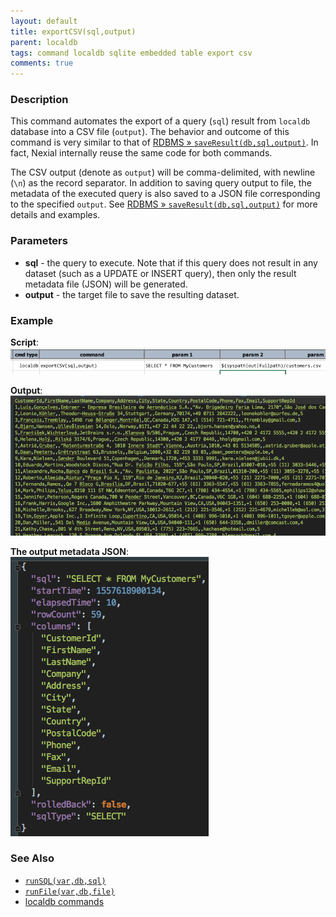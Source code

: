```yaml
---
layout: default
title: exportCSV(sql,output)
parent: localdb
tags: command localdb sqlite embedded table export csv
comments: true
---
```



### Description
This command automates the export of a query (`sql`) result from `localdb` database into a CSV file (`output`). The 
behavior and outcome of this command is very similar to that of 
[RDBMS &raquo; `saveResult(db,sql,output)`](../rdbms/saveResult(db,sql,output)). In fact, Nexial internally reuse the
same code for both commands.

The CSV output (denote as `output`) will be comma-delimited, with newline (`\n`) as the record separator. In addition 
to saving query output to file, the metadata of the executed query is also saved to a JSON file corresponding to the 
specified `output`. See [RDBMS &raquo; `saveResult(db,sql,output)`](../rdbms/saveResult(db,sql,output)) for more 
details and examples.


### Parameters
- **sql** - the query to execute. Note that if this query does not result in any dataset (such as a UPDATE or 
  INSERT query), then only the result metadata file (JSON) will be generated.
- **output** - the target file to save the resulting dataset.


### Example
**Script**:<br/>
![](image/exportCSV_01.png)

**Output**:<br/>
![](image/exportCSV_02.png)

**The output metadata JSON**:<br/>
![](image/exportCSV_03.png)


### See Also
- [`runSQL(var,db,sql)`](runSQL(var,db,sql))
- [`runFile(var,db,file)`](runFile(var,db,file))
- [localdb commands](index#available-commands)